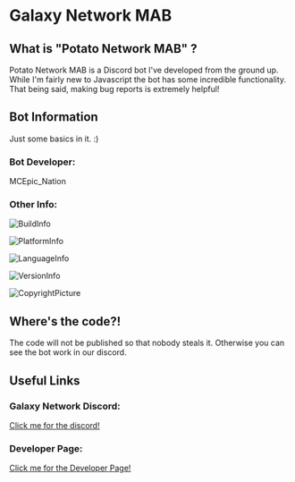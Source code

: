 # Galaxy Network MAB

## What is "Potato Network MAB" ?

   Potato Network MAB is a Discord bot I've developed from the ground up. 
   While I'm fairly new to Javascript the bot has some incredible functionality.
   That being said, making bug reports is extremely helpful!
    
## Bot Information

 Just some basics in it. :)
### Bot Developer: 
 
 MCEpic_Nation

### Other Info:

 ![BuildInfo](https://img.shields.io/badge/Build-Passing-success.svg?style=for-the-badge)

 
 ![PlatformInfo](https://img.shields.io/badge/Platform-Windows%2064x-blue.svg?style=for-the-badge)

 
 ![LanguageInfo](https://img.shields.io/badge/Language-JavaScript-blueviolet.svg?style=for-the-badge)
 
 
 ![VersionInfo](https://img.shields.io/badge/Version-2.0-orange.svg?style=for-the-badge)

 
 ![CopyrightPicture](https://static.copyrighted.com/badges/125x25/03_2_2x.png)
 
## Where's the code?!
The code will not be published so that nobody steals it. Otherwise you can see the bot work in our discord.

## Useful Links

### Galaxy Network Discord:

 [Click me for the discord!]()


### Developer Page:
[Click me for the Developer Page!](trello.com/b/FyoC8P89/galaxy-network-mab)

